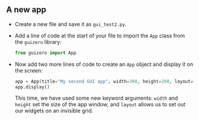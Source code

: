## A new app

- Create a new file and save it as `gui_test2.py`.

- Add a line of code at the start of your file to import the `App` class from the `guizero` library:

    ```python
    from guizero import App
    ```

- Now add two more lines of code to create an `App` object and display it on the screen:

    ```python
    app = App(title="My second GUI app", width=300, height=200, layout="grid")
    app.display()
    ```

    This time, we have used some new keyword arguments: `width` and `height` set the size of the app window, and `layout` allows us to set out our widgets on an invisible grid.

